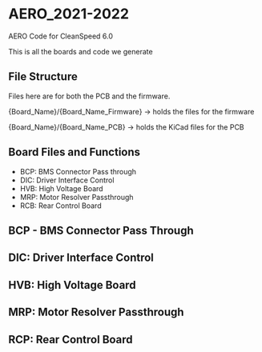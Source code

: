 # AERO_2021-2022

AERO Code for CleanSpeed 6.0

This is all the boards and code we generate

## File Structure
Files here are for both the PCB and the firmware. 

{Board_Name}/{Board_Name_Firmware} -> holds the files for the firmware

{Board_Name}/{Board_Name_PCB} -> holds the KiCad files for the PCB

## Board Files and Functions

 - BCP: BMS Connector Pass through
 - DIC: Driver Interface Control
 - HVB: High Voltage Board
 - MRP: Motor Resolver Passthrough
 - RCB: Rear Control Board

## BCP - BMS Connector Pass Through

## DIC: Driver Interface Control

## HVB: High Voltage Board

## MRP: Motor Resolver Passthrough

## RCP: Rear Control Board
